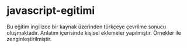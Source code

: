 # javascript-egitimi
Bu eğitim ingilizce bir kaynak üzerinden türkçeye çevrilme sonucu oluşmaktadır. Anlatım içerisinde kişisel eklemeler yapılmıştır. 
Örnekler ile zenginleştirilmiştir.
